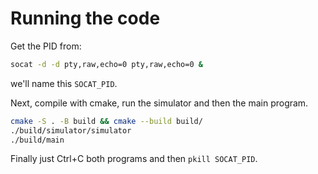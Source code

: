 # Running the code

Get the PID from:

```bash
socat -d -d pty,raw,echo=0 pty,raw,echo=0 &
```

we'll name this `SOCAT_PID`.

Next, compile with cmake, run the simulator and then the main program.

```bash
cmake -S . -B build && cmake --build build/
./build/simulator/simulator
./build/main
```

Finally just Ctrl+C both programs and then `pkill SOCAT_PID`.
